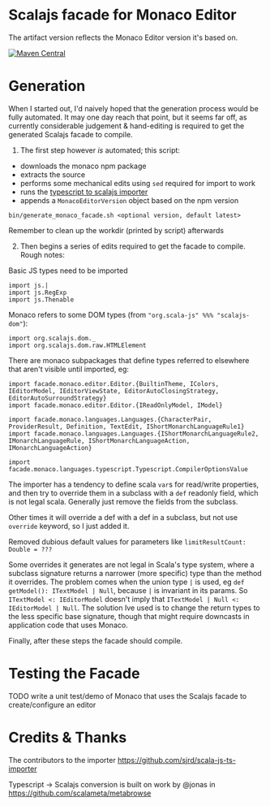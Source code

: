 # Scalajs facade for Monaco Editor

The artifact version reflects the Monaco Editor version it's based on.

[![Maven Central](https://maven-badges.herokuapp.com/maven-central/com.github.benhutchison/scalajs-monaco-editor_2.12/badge.svg)](https://maven-badges.herokuapp.com/maven-central/com.github.benhutchison/scalajs-monaco-editor_2.12)

# Generation

When I started out, I'd naively hoped that the generation process would be fully automated. It may one day reach that point, but
it seems far off, as currently considerable judgement & hand-editing is required to get the generated Scalajs facade to compile.

1. The first step however *is* automated; this script:
 - downloads the monaco npm package
 - extracts the source
 - performs some mechanical edits using `sed` required for import to work
 - runs the [typescript to scalajs importer](https://github.com/sjrd/scala-js-ts-importer)
 - appends a `MonacoEditorVersion` object based on the npm version

```
bin/generate_monaco_facade.sh <optional version, default latest>
```

Remember to clean up the workdir (printed by script) afterwards

2. Then begins a series of edits required to get the facade to compile. Rough notes:

Basic JS types need to be imported
```
import js.|
import js.RegExp
import js.Thenable
```

Monaco refers to some DOM types (from `"org.scala-js" %%% "scalajs-dom"`):
```
import org.scalajs.dom._
import org.scalajs.dom.raw.HTMLElement
```

There are monaco subpackages that define types referred to elsewhere that aren't visible until imported, eg:
```
import facade.monaco.editor.Editor.{BuiltinTheme, IColors, IEditorModel, IEditorViewState, EditorAutoClosingStrategy, EditorAutoSurroundStrategy}
import facade.monaco.editor.Editor.{IReadOnlyModel, IModel}

import facade.monaco.languages.Languages.{CharacterPair, ProviderResult, Definition, TextEdit, IShortMonarchLanguageRule1}
import facade.monaco.languages.Languages.{IShortMonarchLanguageRule2, IMonarchLanguageRule, IShortMonarchLanguageAction, IMonarchLanguageAction}

import facade.monaco.languages.typescript.Typescript.CompilerOptionsValue
```

The importer has a tendency to define scala `var`s for read/write properties, and then try to override them in a subclass
with a `def` readonly field, which is not legal scala. Generally just remove the fields from the subclass.

Other times it will override a def with a def in a subclass, but not use `override` keyword, so I just added it.

Removed dubious default values for parameters like `limitResultCount: Double = ???`

Some overrides it generates are not legal in Scala's type system, where a subclass signature returns a narrower (more specific)
type than the method it overrides. The problem comes when the union type `|` is used, eg `def getModel(): ITextModel | Null`,
because `|` is invariant in its params. So `ITextModel <: IEditorModel` doesn't imply that `ITextModel | Null <: IEditorModel | Null`.
The solution Ive used is to change the return types to the less specific base signature, though that might require downcasts
in application code that uses Monaco.

Finally, after these steps the facade should compile.

# Testing the Facade

TODO write a unit test/demo of Monaco that uses the Scalajs facade to create/configure an editor


# Credits & Thanks

The contributors to the importer https://github.com/sjrd/scala-js-ts-importer

Typescript -> Scalajs conversion is built on work by @jonas in https://github.com/scalameta/metabrowse


